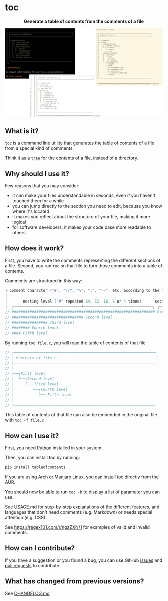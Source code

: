 <!--
// ┌───────────────────────────────────────────────────────────────┐
// │ Contents of README.md                                         │
// ├───────────────────────────────────────────────────────────────┘
// │
// ├──┐toc
// │  ├── What is it?
// │  ├── Why should I use it?
// │  ├── How does it work?
// │  ├── How can I use it?
// │  ├── How can I contribute?
// │  └── What has changed from previous versions?
// │
// └───────────────────────────────────────────────────────────────
-->

# toc

<p align="center">
 <b>Generate a table of contents from the comments of a file</b>
</p>

![Example table of contents generated by toc](example-toc.png)

## What is it?

`toc` is a command line utility that generates the table of contents of a file from a special kind of comments.

Think it as a [`tree`](https://en.wikipedia.org/wiki/Tree_%28command%29) for the contents of a file, instead of a directory.

## Why should I use it?

Few reasons that you may consider:

- it can make your files understandable in seconds, even if you haven't touched them for a while
- you can jump directly to the section you need to edit, because you know where it's located
- it makes you reflect about the structure of your file, making it more logical
- for software developers, it makes your code base more readable to others

## How does it work?

First, you have to write the comments representing the different sections of a file.
Second, you run `toc` on that file to turn those comments into a table of contents.

Comments are structured in this way:

```c
┌ comment character ("#", "//", "%", ";", "--", etc. according to the language)
│
│       nesting level ("#" repeated 64, 32, 16, 8 or 4 times)      section name
│  ┌──────────────────────────────┴───────────────────────────────┐ ┌────┴────┐
// ################################################################ First level
// ################################ Second level
// ################ Third level
// ######## Fourth level
// #### Fifth level
```

By running `toc file.c`, you will read the table of contents of that file

```c
// ┌───────────────────────────────────────────────────────────────┐
// │ Contents of file.c                                            │
// ├───────────────────────────────────────────────────────────────┘
// │
// ├──┐First level
// │  └──┐Second level
// │     └──┐Third level
// │        └──┐Fourth level
// │           └── Fifth level
// │
// └───────────────────────────────────────────────────────────────
```

This table of contents of that file can also be embedded in the original file with `toc -f file.c`

## How can I use it?

First, you need [Python](https://www.python.org/downloads/) installed in your system.

Then, you can install toc by running:

```bash
pip install tableofcontents
```

If you are using Arch or Manjaro Linux, you can install [toc](https://aur.archlinux.org/packages/toc) directly from the AUR.

You should now be able to run `toc -h` to display a list of parameter you can use.

See [USAGE.md](./USAGE.md) for step-by-step explanations of the different features, and languages that don't need comments (e.g. Markdown) or needs special attention (e.g. CSS)

See <https://regex101.com/r/ngzZXN/1> for examples of valid and invalid comments.

## How can I contribute?

If you have a suggestion or you found a bug, you can use GitHub [issues](https://github.com/AlphaJack/toc/issues) and [pull requests](https://github.com/AlphaJack/toc/pulls) to contribute. 

## What has changed from previous versions?

See [CHANGELOG.md](./CHANGELOG.md)

[^1]: No, not really, it's just a match-case statement using the file extension, defaulting to "#"
[^2]: Not even, it's just a bunch of if-else and try-excepts statement that may prevent catastrophic damage
[^3]: The outdated toc to be replaced is defined as the the first match of a non-greedy regex
